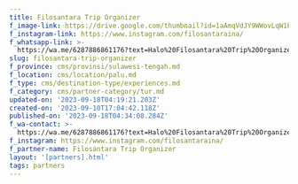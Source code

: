 ```yaml
---
title: Filosantara Trip Organizer
f_image-link: https://drive.google.com/thumbnail?id=1aAmqVdJY9WWovLqW1bbf7Wi4AL8JyRdB
f_instagram-link: https://www.instagram.com/filosantaraina/
f_whatsapp-link: >-
  https://wa.me/6287886861176?text=Halo%20Filosantara%20Trip%20Organizer,%20saya%20dapat%20info%20dari%20@loocale.id%20dan%20punya%20pertanyaan
slug: filosantara-trip-organizer
f_province: cms/provinsi/sulawesi-tengah.md
f_location: cms/location/palu.md
f_type: cms/destination-type/experiences.md
f_category: cms/partner-category/tur.md
updated-on: '2023-09-18T04:19:21.203Z'
created-on: '2023-09-10T17:04:42.118Z'
published-on: '2023-09-18T04:34:08.284Z'
f_wa-contact: >-
  https://wa.me/6287886861176?text=Halo%20Filosantara%20Trip%20Organizer,%20saya%20dapat%20info%20dari%20@loocale.id%20dan%20punya%20pertanyaan
f_instagram: https://www.instagram.com/filosantaraina/
f_partner-name: Filosantara Trip Organizer
layout: '[partners].html'
tags: partners
---
```



